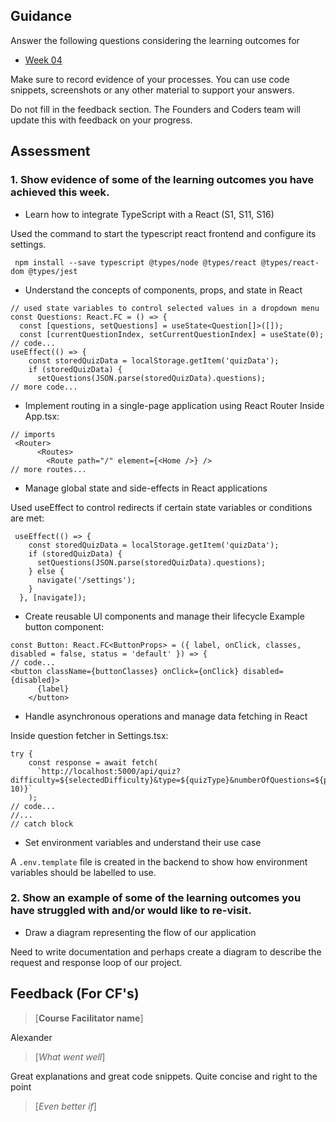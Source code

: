 ## Guidance
Answer the following questions considering the learning outcomes for
- [Week 04](https://learn.foundersandcoders.com/course/syllabus/developer/week04-project03-frontend/learning-outcomes/)

Make sure to record evidence of your processes. You can use code snippets, screenshots or any other material to support your answers.

Do not fill in the feedback section. The Founders and Coders team will update this with feedback on your progress.

## Assessment
 ### 1. Show evidence of some of the learning outcomes you have achieved this week.
- Learn how to integrate TypeScript with a React (S1, S11, S16)

Used the command to start the typescript react frontend and configure its settings.
 ```
  npm install --save typescript @types/node @types/react @types/react-dom @types/jest
  ```
 - Understand the concepts of components, props, and state in React
```
// used state variables to control selected values in a dropdown menu
const Questions: React.FC = () => {
  const [questions, setQuestions] = useState<Question[]>([]);
  const [currentQuestionIndex, setCurrentQuestionIndex] = useState(0);
// code...
useEffect(() => {
    const storedQuizData = localStorage.getItem('quizData');
    if (storedQuizData) {
      setQuestions(JSON.parse(storedQuizData).questions);
// more code...
```
- Implement routing in a single-page application using React Router
Inside App.tsx:
```
// imports
 <Router>
      <Routes>
        <Route path="/" element={<Home />} />
// more routes...
```
- Manage global state and side-effects in React applications

Used useEffect to control redirects if certain state variables or conditions are met:
```
 useEffect(() => {
    const storedQuizData = localStorage.getItem('quizData');
    if (storedQuizData) {
      setQuestions(JSON.parse(storedQuizData).questions);
    } else {
      navigate('/settings');
    }
  }, [navigate]);
```
- Create reusable UI components and manage their lifecycle
Example button component:
```
const Button: React.FC<ButtonProps> = ({ label, onClick, classes, disabled = false, status = 'default' }) => {
// code...
<button className={buttonClasses} onClick={onClick} disabled={disabled}>
      {label}
    </button>
```
- Handle asynchronous operations and manage data fetching in React

Inside question fetcher in Settings.tsx:
```
try {
    const response = await fetch(
      `http://localhost:5000/api/quiz?difficulty=${selectedDifficulty}&type=${quizType}&numberOfQuestions=${parseInt(selectedNumberOfQuestions, 10)}`
    );
// code...
//...
// catch block
```

- Set environment variables and understand their use case

A ```.env.template``` file is created in the backend to show how environment variables should be labelled to use.

 ### 2. Show an example of some of the learning outcomes you have struggled with and/or would like to re-visit.
- Draw a diagram representing the flow of our application

Need to write documentation and perhaps create a diagram to describe the request and response loop of our project.

## Feedback (For CF's)
> [**Course Facilitator name**]

Alexander

> [*What went well*]

Great explanations and great code snippets. Quite concise and right to the point

> [*Even better if*]


